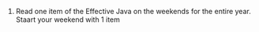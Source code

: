 1. Read one item of the Effective Java on the weekends for the entire year.  Staart your weekend with 1 item